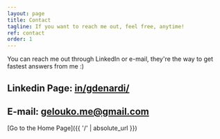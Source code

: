 ```yaml
---
layout: page
title: Contact
tagline: If you want to reach me out, feel free, anytime!
ref: contact
order: 1
---
```


You can reach me out through LinkedIn or e-mail, they're the way to get fastest answers from me :)

## Linkedin Page: [in/gdenardi/](https://www.linkedin.com/in/gdenardi/)

## E-mail: [gelouko.me@gmail.com](mailto:gelouko.me@gmail.com)

[Go to the Home Page]({{ '/' | absolute_url }})
